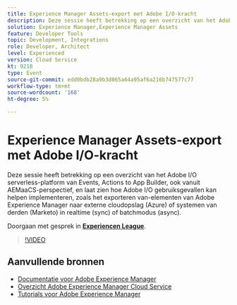 ```yaml
---
title: Experience Manager Assets-export met Adobe I/O-kracht
description: Deze sessie heeft betrekking op een overzicht van het Adobe I/O serverless-platform van Events, Actions to App Builder, ook vanuit AEMaaCS-perspectief, en laat zien hoe Adobe I/O gebruiksgevallen kan helpen implementeren, zoals het exporteren van-elementen van Adobe Experience Manager naar externe cloudopslag (Azure) of systemen van derden (Marketo) in realtime (sync) of batchmodus (async).
solution: Experience Manager,Experience Manager Assets
feature: Developer Tools
topic: Development, Integrations
role: Developer, Architect
level: Experienced
version: Cloud Service
kt: 9218
type: Event
source-git-commit: edd0bdb28a9b3d065a64a95af6a216b747577c77
workflow-type: tm+mt
source-wordcount: '168'
ht-degree: 5%

---
```


# Experience Manager Assets-export met Adobe I/O-kracht

Deze sessie heeft betrekking op een overzicht van het Adobe I/O serverless-platform van Events, Actions to App Builder, ook vanuit AEMaaCS-perspectief, en laat zien hoe Adobe I/O gebruiksgevallen kan helpen implementeren, zoals het exporteren van-elementen van Adobe Experience Manager naar externe cloudopslag (Azure) of systemen van derden (Marketo) in realtime (sync) of batchmodus (async).

Doorgaan met gesprek in **[Experiencen League](https://adobe.ly/3mkDXo6)**.

>[!VIDEO](https://video.tv.adobe.com/v/337842/?quality=12&learn=on&hidetitle=true)

## Aanvullende bronnen

- [Documentatie voor Adobe Experience Manager ](https://experienceleague.adobe.com/docs/experience-manager-cloud-service.html)
- [Overzicht Adobe Experience Manager Cloud Service](https://experienceleague.adobe.com/docs/experience-manager-cloud-service/overview/home.html)
- [Tutorials voor Adobe Experience Manager](https://experienceleague.adobe.com/docs/experience-manager-tutorials.html)

